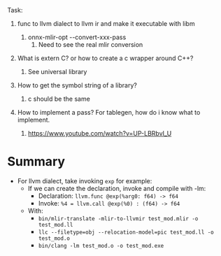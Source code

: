 Task:
1. func to llvm dialect to llvm ir and make it executable with libm
	1. onnx-mlir-opt --convert-xxx-pass
		1. Need to see the real mlir conversion
3. What is extern C? or how to create a c wrapper around C++?
	1. See universal library
4. How to get the symbol string of a library?
	1. c should be the same

6. How to implement a pass? For tablegen, how do i know what to implement.
	1. https://www.youtube.com/watch?v=UP-LBRbvI_U

# Summary

- For llvm dialect, take invoking `exp` for example:
	- If we can create the declaration, invoke and compile with -lm:
		- Declaration: `llvm.func @exp(%arg0: f64) -> f64`
		- Invoke: `%4 = llvm.call @exp(%0) : (f64) -> f64`
	- With:
		- `bin/mlir-translate -mlir-to-llvmir test_mod.mlir -o test_mod.ll`
		- `llc --filetype=obj --relocation-model=pic test_mod.ll -o test_mod.o`
		- `bin/clang -lm test_mod.o -o test_mod.exe`